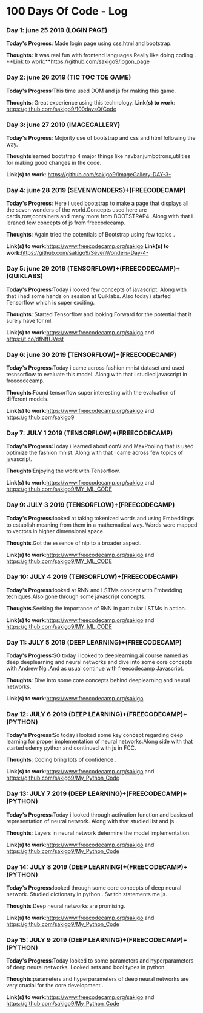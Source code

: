 # 100 Days Of Code - Log

### Day 1: june 25 2019 (LOGIN PAGE)


**Today's Progress**: Made login page using css,html and bootstrap.

**Thoughts:** It was real fun with frontend languages.Really like doing coding .
**Link to work:**https://github.com/sakigo9/logon_page

### Day 2: june 26 2019 (TIC TOC TOE GAME)


**Today's Progress**:This time used DOM and js for making this game.

**Thoughts**: Great experience using this technology.
**Link(s) to work**: https://github.com/sakigo9/100daysOfCode

### Day 3: june 27 2019 (IMAGEGALLERY)

**Today's Progress**: Mojority use of bootstrap and css and html following the way.

**Thoughts**learned bootstrap 4 major things like navbar,jumbotrons,utilities for making good changes in the code.

**Link(s) to work**: https://github.com/sakigo9/ImageGallery-DAY-3-

### Day 4: june 28 2019 (SEVENWONDERS)+(FREECODECAMP)

**Today's Progress**: Here i used bootstrap to make a page that displays all the seven wonders of the world.Concepts used here are cards,row,containers and many more from BOOTSTRAP4 .Along with that i leraned few concepts of js from freecodecamp.

**Thoughts**: Again tried the potentials pf Bootstrap using few topics .

**Link(s) to work**:https://www.freecodecamp.org/sakigo
**Link(s) to work**:https://github.com/sakigo9/SevenWonders-Day-4-

### Day 5: june 29 2019 (TENSORFLOW)+(FREECODECAMP)+(QUIKLABS)

**Today's Progress**:Today i looked few concepts of javascript. Along with that i had some hands on session at Quiklabs. Also today i started Tensorflow which is super exciting.

**Thoughts**: Started Tensorflow and looking Forward for the potential that it surely have for ml.

**Link(s) to work**:https://www.freecodecamp.org/sakigo and https://t.co/dfNffUVest

### Day 6: june 30 2019 (TENSORFLOW)+(FREECODECAMP)

**Today's Progress**:Today i came across fashion mnist dataset and used tesnsorflow to evaluate this model. Along with that i studied javascript in freecodecamp.

**Thoughts**:Found tensorflow super interesting with the evaluation of different models.

**Link(s) to work**:https://www.freecodecamp.org/sakigo and https://github.com/sakigo9

### Day 7: JULY 1 2019 (TENSORFLOW)+(FREECODECAMP)

**Today's Progress**:Today i learned about conV and MaxPooling that is used optimize the fashion mnist. Along with that i came across few topics of javascript.

**Thoughts**:Enjoying the work with Tensorflow.

**Link(s) to work**:https://www.freecodecamp.org/sakigo and https://github.com/sakigo9/MY_ML_CODE


### Day 9: JULY 3 2019 (TENSORFLOW)+(FREECODECAMP)

**Today's Progress**:looked at taking tokenized words and using Embeddings to establish meaning from them in a mathematical way. Words were mapped to vectors in higher dimensional space.

**Thoughts**:Got the essence of nlp to a broader aspect.

**Link(s) to work**:https://www.freecodecamp.org/sakigo and https://github.com/sakigo9/MY_ML_CODE

### Day 10: JULY 4 2019 (TENSORFLOW)+(FREECODECAMP)

**Today's Progress**:looked at RNN and LSTMs concept with Embedding techiques.Also gone through some javascript concepts.  

**Thoughts**:Seeking the importance of RNN in particular LSTMs in action.

**Link(s) to work**:https://www.freecodecamp.org/sakigo and https://github.com/sakigo9/MY_ML_CODE

### Day 11: JULY 5 2019 (DEEP LEARNING)+(FREECODECAMP)

**Today's Progress**:SO today i looked to deeplearning.ai course named as deep deeplearning and neural networks and dive into some core concepts with Andrew Ng .And as usual continue with freecodecamp Javascript.

**Thoughts**: Dive into some core concepts behind deeplearning and neural networks.

**Link(s) to work**:https://www.freecodecamp.org/sakigo  

### Day 12: JULY 6 2019 (DEEP LEARNING)+(FREECODECAMP)+(PYTHON)

**Today's Progress**:So today i looked some key concept regarding deep learning for proper implementation of neural networks.Along side with that started udemy python and continued with js in FCC.

**Thoughts**: Coding bring lots of confidence .

**Link(s) to work**:https://www.freecodecamp.org/sakigo   and https://github.com/sakigo9/My_Python_Code

### Day 13: JULY 7 2019 (DEEP LEARNING)+(FREECODECAMP)+(PYTHON)

**Today's Progress**:Today i looked through activation function and basics of representation of neural network. Along with that studied list and js .

**Thoughts**: Layers in neural network determine the model implementation.

**Link(s) to work**:https://www.freecodecamp.org/sakigo   and https://github.com/sakigo9/My_Python_Code

### Day 14: JULY 8 2019 (DEEP LEARNING)+(FREECODECAMP)+(PYTHON)

**Today's Progress**:looked through some core concepts of deep neural network. Studied dictionary in python . Switch statements me js.

**Thoughts**:Deep neural networks are promising.

**Link(s) to work**:https://www.freecodecamp.org/sakigo   and https://github.com/sakigo9/My_Python_Code

### Day 15: JULY 9 2019 (DEEP LEARNING)+(FREECODECAMP)+(PYTHON)

**Today's Progress**:Today looked to some parameters and hyperparameters of deep neural networks.  Looked sets and bool types in python.

**Thoughts**:parameters and hyperparameters of deep neural networks are very crucial for the core development .

**Link(s) to work**:https://www.freecodecamp.org/sakigo   and https://github.com/sakigo9/My_Python_Code
